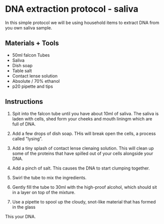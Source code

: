 # DNA extraction protocol - saliva

In this simple protocol we will be using household items to extract DNA from you own saliva sample.

## Materials + Tools

- 50ml falcon Tubes
- Saliva
- Dish soap
- Table salt
- Contact lense solution
- Absolute / 70% ethanol
- p20 pipette and tips

## Instructions

1. Spit into the falcon tube until you have about 10ml of saliva. The saliva is laden with cells, shed form your cheeks and mouth liningm which are full of DNA.
   
2. Add a few drops of dish soap. THis will break open the cells, a process called "lysing".
   
3. Add a tiny splash of contact lense clenaing solution. This will clean up some of the proteins that have spilled out of your cells alongside your DNA.
   
4. Add a pinch of salt. This causes the DNA to start clumping together.
   
5. Swirl the tube to mix the ingredients.
   
6. Gently fill the tube to 30ml with the high-proof alcohol, which should sit in a layer on top of the mixture.
    
7. Use a pipette to spool up the cloudy, snot-like material that has formed in the glass

This your DNA.
